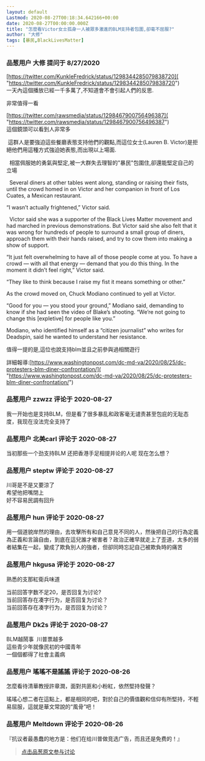 ```yaml
---
layout: default
Lastmod: 2020-08-27T00:18:34.642166+00:00
date: 2020-08-27T00:00:00.000Z
title: "怎麼看Victor女士孤身一人被眾多激進的BLM支持者包圍,卻毫不屈服?"
author: "大修"
tags: [暴民,BlackLivesMatter]
---
```



### 品葱用户 **大修** 提问于 8/27/2020
    
[https://twitter.com/KunkleFredrick/status/1298344285079838720]( "https://twitter.com/KunkleFredrick/status/1298344285079838720")  
一天內這個播放已經一千多萬了,不知道會不會引起人們的反思.  
  
非常值得一看  
  
[https://twitter.com/rawsmedia/status/1298467900756496387]( "https://twitter.com/rawsmedia/status/1298467900756496387")  
這個鏡頭可以看到人非常多  
  
 這群人是要強迫這些餐廳表態支持他們的觀點,而這位女士(Lauren B. Victor)是拒絕他們用這種方式強迫她表態,而出現以上場面.  
  
  相當佩服她的勇氣與堅定,被一大群失去理智的"暴民"包圍住,卻還能堅定自己的立場  
  
  Several diners at other tables went along, standing or raising their fists, until the crowd homed in on Victor and her companion in front of Los Cuates, a Mexican restaurant.  
  
“I wasn’t actually frightened,” Victor said.  
  
  Victor said she was a supporter of the Black Lives Matter movement and had marched in previous demonstrations. But Victor said she also felt that it was wrong for hundreds of people to surround a small group of diners, approach them with their hands raised, and try to cow them into making a show of support.  
  
“It just felt overwhelming to have all of those people come at you. To have a crowd — with all that energy — demand that you do this thing. In the moment it didn’t feel right,” Victor said.  
  
  
  
“They like to think because I raise my fist it means something or other.”  
  
As the crowd moved on, Chuck Modiano continued to yell at Victor.  
  
“Good for you — you stood your ground,” Modiano said, demanding to know if she had seen the video of Blake’s shooting. “We’re not going to change this \[expletive\] for people like you.”  
  
Modiano, who identified himself as a “citizen journalist” who writes for Deadspin, said he wanted to understand her resistance.  
  
值得一提的是,這位也說支持blm並且之前參與過相關遊行  
  
詳細報導:[https://www.washingtonpost.com/dc-md-va/2020/08/25/dc-protesters-blm-diner-confrontation/]( "https://www.washingtonpost.com/dc-md-va/2020/08/25/dc-protesters-blm-diner-confrontation/")
    
                

### 品葱用户 **zzwzz** 评论于 2020-08-27
        
我一开始也是支持BLM，但是看了很多暴乱和政客毫无谴责甚至包庇的无耻态度，我现在没法完全支持了
        
                

### 品葱用户 **北美carl** 评论于 2020-08-27
        
当初那些一个劲支持BLM 还把香港手足相提并论的人呢 现在怎么想？
        
                

### 品葱用户 **steptw** 评论于 2020-08-27
        
川哥是不是又要涼了  
希望他把嘴閉上  
好不容易民調有回升
        
                

### 品葱用户 **hun** 评论于 2020-08-27
        
用一個道貌岸然的理由，去攻擊所有和自己意見不同的人，然後把自己的行為定義為正義和言論自由，到底在這兒誰才被害者？政治正確早就走上了歪道，太多的弱者結集在一起，變成了欺負別人的強者，但卻同時忘記自己被欺負時的痛苦
        
                

### 品葱用户 **hkgusa** 评论于 2020-08-27
        
熟悉的支那紅衛兵味道  
  
当前回答字数不足20，是否回复为讨论?  
当前回答存在凑字行为，是否回复为讨论？  
当前回答存在凑字行为，是否回复为讨论？
        
                

### 品葱用户 **Dk2s** 评论于 2020-08-27
        
BLM越鬧事  川普票越多  
這些青少年就像民初的中國青年  
一個個都得了社會主義病
        
                

### 品葱用户 **瑤瑤不是謠謠** 评论于 2020-08-26
        
怎麼看待清華教授許章潤，面對共匪和小粉紅，依然堅持發聲？  
  
瑤瑤心想二者在這點上，都是相同的吧，對於自己的價值觀和信仰有所堅持，不輕易屈服，這就是華文常說的“風骨”吧！
        
                

### 品葱用户 **Meltdown** 评论于 2020-08-26
        
『抗议者最愚蠢的地方是：他们在给川普做竞选广告，而且还是免费的！』
        
                





> [点击品葱原文参与讨论](https://pincong.rocks/question/30310)

